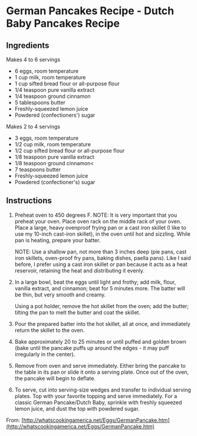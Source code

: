 German Pancakes Recipe - Dutch Baby Pancakes Recipe
===================================================

Ingredients
-----------
Makes 4 to 6 servings
* 6 eggs, room temperature
* 1 cup milk, room temperature
* 1 cup sifted bread flour or all-purpose flour
* 1/4 teaspoon pure vanilla extract
* 1/4 teaspoon ground cinnamon
* 5 tablespoons butter
* Freshly-squeezed lemon juice
* Powdered (confectioners') sugar

Makes 2 to 4 servings
* 3 eggs, room temperature
* 1/2 cup milk, room temperature
* 1/2 cup sifted bread flour or all-purpose flour
* 1/8 teaspoon pure vanilla extract
* 1/8 teaspoon ground cinnamon<
* 7 teaspoons butter
* Freshly-squeezed lemon juice
* Powdered (confectioner's) sugar

Instructions
------------

1.  Preheat oven to 450 degrees F. NOTE: It is very important that you preheat your oven. Place oven rack on the middle rack of your oven. Place a large, heavy ovenproof frying pan or a cast iron skillet (I like to use my 10-inch cast-iron skillet), in the oven until hot and sizzling. While pan is heating, prepare your batter.

    NOTE: Use a shallow pan, not more than 3 inches deep (pie pans, cast iron skillets, oven-proof fry pans, baking dishes, paella pans). Like I said before, I prefer using a cast iron skillet or pan because it acts as a heat reservoir, retaining the heat and distributing it evenly.

2.  In a large bowl, beat the eggs until light and frothy; add milk, flour, vanilla extract, and cinnamon; beat for 5 minutes more. The batter will be thin, but very smooth and creamy.

    Using a pot holder, remove the hot skillet from the oven; add the butter; tilting the pan to melt the butter and coat the skillet.
	
3.  Pour the prepared batter into the hot skillet, all at once, and immediately return the skillet to the oven.
	
4.  Bake approximately 20 to 25 minutes or until puffed and golden brown (bake until the pancake puffs up around the edges - it may puff irregularly in the center).

5.  Remove from oven and serve immediately. Either bring the pancake to the table in its pan or slide it onto a serving plate. Once out of the oven, the pancake will begin to deflate.

6.  To serve, cut into serving-size wedges and transfer to individual serving plates. Top with your favorite topping and serve immediately. For a classic German Pancake/Dutch Baby, sprinkle with freshly squeezed lemon juice, and dust the top with powdered sugar.
 

From: [http://whatscookingamerica.net/Eggs/GermanPancake.htm](http://whatscookingamerica.net/Eggs/GermanPancake.htm)
